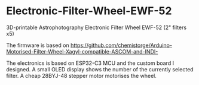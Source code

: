 # Electronic-Filter-Wheel-EWF-52
3D-printable Astrophotography Electronic Filter Wheel EWF-52 (2" filters x5)

The firmware is based on https://github.com/chemistorge/Arduino-Motorised-Filter-Wheel-Xagyl-compatible-ASCOM-and-INDI-

The electronics is based on ESP32-C3 MCU and the custom board I designed. A small OLED display shows the number of the currently selected filter. 
A cheap 28BYJ-48 stepper motor motorises the wheel. 
